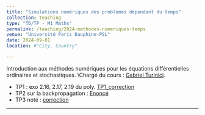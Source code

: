 ```yaml
---
title: "Simulations numériques des problèmes dépendant du temps"
collection: teaching
type: "TD/TP - M1 Maths"
permalink: /teaching/2024-methodes-numeriques-temps
venue: "Université Paris Dauphine-PSL"
date: 2024-09-01
location: #"City, Country"

---
```


Introduction aux méthodes numériques pour les équations différentielles ordinaires et stochastiques. \Chargé du cours : <a href="https://turinici.com/">Gabriel Turinici</a>.


- TP1 : exo 2.16, 2.17, 2.19 du poly.  <a href="/files/teaching/2025-03-SNPDT_TP1_solution.ipynb">TP1_correction</a>
- TP2 sur la backpropagation : <a href="/files/teaching/2025-03-SNPDT_TP2.ipynb">Enoncé</a>
- TP3 noté : <a href="/files/teaching/2025-03-SNPDT_TP3_solution.ipynb">correction</a>

---

